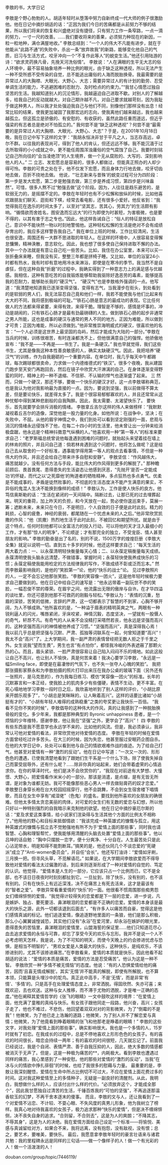 李敖的书，大学日记



李敖是个野心勃勃的人。胡适年轻时从堕落中努力自新终成一代大师的例子很激励他。他在日记中摘抄胡适的话：“正因为我们今日的苦痛都是从前努力不够的结果，所以我们将来的恢复和兴盛绝对没有捷径，只有努力工作一条窄路，一点一滴的努力，一寸一尺的改善。……我们要收将来的善果，必须努力种现在的新因，一粒一粒地种，满仓满屋地收。” 李敖总结到：“一个人的伟大不凡能有进步，就在于他能从“此路不通”的失败中，杀出一条“放弃故我”的新路，能够变化他自己的气质，旧习与生活方式，咬牙冲向一个“不复作此等人”的蜕变生活。”他还引用陆游的诗：“欲求灵药换凡骨，先挽天河洗俗情”。 李敖说：“人在满眼的生平无大志的俗人环境中，最不容易抽象培养一种比例的眼光，由于缺乏这种透视，所以无法产生一种不受所惑不受传染的自觉，总不能逃出庸俗的人海而脱胎换骨。我最需要的是异常过人的大胸襟、大眼光、大野心、大志；需要异常过人的有计划的勤劳、忍受单调生活的能力，不逃避困难的忍耐力、及时检点的约束力。”“我甘心情愿过独自坚苦的生活。我越知道别人的沉沦情形，我越逼迫自己进取不歇。对别人的了解越多，给我自己的反动就越大。对自己期许越不凡，对自己要求就越苛刻，因为我耻于做这种男人，所以我才处处强迫我自己与他们不同，别像他们那样没有出息！经常比较的结果，使我更加凝固了我那宏远的志向，使我离他们越来越远，我也越来越孤立。但这孤立是骄傲的、有安慰的、有收获的，虽然此路任重而道远，但近乎强梁的有志者总是绝对不怕孤立的。” 我何尝不是“缺乏这种透视”？何尝不是“最需要的是异常过人的大胸襟、大眼光、大野心、大志”？于是，在2001年10月18日晚，我在日记中写下这样的文字：“我胡永恒决非甘于平凡之人，当志存高远，卓尔不群。以往我的表现尚可，得到了他人的肯认，但还远远不够。我不能沉湎于过去所取得的小小成就之中，更不能任周围浑浊庸俗的空气腐蚀了自己。我要时刻铭记自己所向往的“会当凌绝顶”的人生境界，做一个无从腐败的、大写的、深刻影响他人的人。” 二 立志、发宏愿总是容易的，很多人都做过，但能真正照办的人却少得可怜。李敖的可贵之处在于，他不仅发下宏愿，而且身体力行地去做，咬牙切齿地去做，百折不挠地去做。 他说，“‘壮志新来与昔殊’的蜕变过程可分为四阶段：第一步是发大宏愿，第二步是勉强去做，第三步是养成习惯，第四步是兴味盎然”。可惜，很多人熬不过“勉强去做”这个阶段。因为，人往往是趋乐避苦的，是软弱无力的，是摇摆不定的。李敖在年轻时也有不少松懈和放纵的时候，比如他喜欢跟朋友们聊天、逛街和下棋，经常去看电影，还有很多小爱好。他反省到：“我觉得我花在逸乐的时间太多了，以至对“坚其志，苦其心，劳其力”的生活颇有影响。“循情欲而舍姓名，图安逸而忘远大”的行为即使为时甚短，为害极微，也是要不得的，以其有害于志之专也。”因此，他这样告诫自己：“俗人的特征是放松自己，意识中不能块然一物以时刻地警惕他。这种轻松松懈的生活是绝对不会有成绩孕育出的，我应多这样警告我自己。” 我在单位上班的时候，工作比较清闲，生活也很安逸，周围还有一大群不思进取的年轻人。在这样的环境中，人很容易变得懈怠慵懒，精神涣散，意志软化。因此，我也想了很多使自己保持进取不懈的办法。其中一个办法就是有意让自己吃一些苦头。比如，我住在办公室里，本来可以买一张折叠床来睡，但我没有买，整整三年都是拼椅子睡。又比如，单位的浴室24小时都有热水，我有时却有意地用冷水来淋浴，即使是在寒冷的季节。我当然不是自虐狂，但在这种自我“折磨”的过程中，我确实得到了一种意志力上的满足感与优越感。我相信，这种有意吃苦的自我锻炼能够帮助我驱除好逸恶劳的毒素，能够提高我的忍耐力，能够助长我的“硬汉气”。 “硬汉气”也是李敖格外强调的一点。他写道：“我清楚地知道我已逐渐变得坚强，变得有志气，当我漫步在街头，到处看到的是软弱的男人们，我无法容忍自己竟和他们一样，我若不能使我与他们比起来有大大的不同，我将感到极端的可耻。”“铁石心肠是意志的最成功的表现。它比任何做人的方法都来得紧要，来得有效，来得干脆。理智是不够的，感情是坏事的，冲动是胡闹的，只有铁石心肠才是最有劲最磅礴的人生。做到铁石心肠的起步非通常之男人所能，这也是成事的硬汉与通常的男人不同的地方。正因为难能，所以做到才可贵；正因为难能，所以必须做到。”他非常推崇海明威式的硬汉，很喜欢他的名言：“一个人必须是这世界上最坚固的岛屿，然后才能成为大陆的一部分。”李敖在当兵的时候，训练很艰苦，有时连澡都洗不上，但他很满意自己的强悍。他骄傲地宣布：“我不是——不再是——书生了。我是一条硬汉。” 我也早就觉得，我们这些书生，尤其是像我这种本性善良敏感的人，确实太缺硬汉气。因此，我把培养“硬汉气”的训练，作为自我磨砺的一个重要内容。在单位时，我几乎每天中午都踢球，每次踢球都很卖命，力求做一个内德维德式的“铁汉”。很多个夜晚，我从建国门跑步至天安门再跑回去，然后在镜子中欣赏大汗淋漓的自己。在身体逐渐变得野蛮的同时，精神上的一种不退缩、不信邪、不认输的悍气也逐渐盛了起来。 三 然而，只做一个硬汉，那还不够，要做一个快乐的硬汉才好。这一点李敖堪称典范，也是我认为他对我影响最为直接的一点。因为，要说到坚强，我以前做得不算太差，但是要论快乐，就差得太多了。我是个很容易郁郁寡欢的人，并且还常常从这种忧郁中得到某种悲剧般的自我陶醉。因此，我太需要、太渴望快乐了。 要快乐，首先就要学会排斥消极的情绪。 李敖拿丘吉尔这样的伟人来做榜样：“我默默凝视着丘吉尔的造像，深觉他是一股力量的化身。如他所说：在战争中，坚决；在失败中，不屈。从他的眉宇神情之中，我们到处可以看到坚定刚强的一面，悲观与消沉的情绪永远侵蚀不了他，在每二十四小时的生活里，他未曾让出一分钟来给消极盘踞，他永远是个精神抖擞意气纵横的人。”他喜欢用一种“第一等人”的标准来要求自己：“老罗斯福总统曾说他每逢遇到困难的问题时，就抬起头来望着挂在墙上的林肯的照片，并且问自己道：倘若林肯遇到这个问题时，他将怎么做呢？这是给自己去从取舍的一个好标准，遇事能学得用第一等人的观点去看事情，不但是一种伟大的作风，并且还会给自己带来许多自慰和安静”。 李敖坚信：“作风越伟大，痛苦就越少。没有任何方法与手段，能比伟大的作风得到更多的解脱了。” 那种瞻前顾后、畏首畏尾、患得患失的生活姿态让他感到厌恶，“先抛开‘是否一定能成功’的怀疑，而代之以‘之死靡他’的殉道者的牺牲精神，多点狂热也多点勇气。优柔是不能成事的，矛盾是徒然败事的，不彻底的生活态度决不能产生满意的果实，不异俗的鬼混人生决不能换到像样的成绩！” 李敖认为，工作是使人快乐的良方。他笃信奥斯勒的话：“生活在紧闭的一天间隔中。隔断过去，让那已死的过去埋葬起来。明天的重荷，加上昨天的负担，和今天放在一起，势必使你逡巡束手，莫展一筹；遮断未来，未来只在今日，不是明日，个人自效的日子便是此时此刻。精力的耗损，心智的疲惫，神经的衰弱，都尾随在一个忧虑未来的人之后。”他非常欣赏凯撒的作风：“他（凯撒）热烈地生活于此时此刻，不被回忆和期望所扰。就是由于这个特点，任何时刻他都可以全富活力的投入行动，可以将他的天才注入最细小的工作，才有那“惊人的明净”，不论顺逆；才有那完全的独立，不受宠臣、情人甚至朋友的影响。” 李敖的勤奋是出了名的，别的不说，1500万字的煌煌巨册《李敖大全集》就足以说明一切。直到五十多岁的时候，他还这样要求自己：“每天生活的两大着力点：一、以永葆清明轻快衡量每天心情；二、以永葆定稿衡量每天成绩。永葆清明使我头脑永远清楚，不做错事，掌握时间；永葆轻快使我养成快乐的习惯；永葆定稿使我能用检定的方法规律我的写作，不致成绩不彰或泛而忘本。” 然而李敖最影响我的，是他的“笑脸第一”论，他的“快乐的战士”论。 见过李敖照片的人，一定不会忘记他那张笑脸。“李敖的笑容像一团火”，这是他年轻时候极力要求自己要做到的。他在日记中给自己的速写是：“他永远带着一副玩世不恭的笑脸，一幅忍俊不禁的尊荣。在眉宇之间，他流露出无限的傲岸与自许。在才华四溢的谈吐里，你还可感到他那不可救药的刚毅与轻松。”李敖认为：“表情的沉重，愁眉的深锁，苦笑的低微，言辞的严肃，这一切都表示了智慧的不到家，心胸不够开阔，为人不够成熟。”他所喜欢的是，“一种溢于眉表的精明英爽之气，两眼有一种锐利逼人的闪光，嘴唇紧闭，牙床咬紧，神情沉毅，态度坚决，一望就有一股慑人的奇气，轩昂不凡。有奇气的人从来不会没精打采嗒然若丧，他永远是坚强而高兴的。这种坚强而高兴的神情被他养成了习惯。” “坚强而高兴”，真是深得我心焉！我以前几乎总是把坚强与沉默、严肃、孤独等词联系在一起，何曾知道要“高兴”！我太不会“高兴”了。上大学期间，我一副严肃的表情曾经把无数人拒之于千里之外。女生说我“望而生畏”，男生也言“有点怕你”，都怪我冷峻的外表遮蔽了那颗火热的心。而且，眉头紧锁、一脸严肃很容易让自己陷入闷闷不乐的境地。如此这般让自己不高兴，也让别人不愉快，真是何苦来着！我决心要学习李敖，“永远是一幅Smiling face，即使是在最凄惨的气氛下，也不失一张夺人心魄的笑脸”。 我把那张摄影家蔡永和为李敖拍摄的照片打印出来压在我办公桌的玻璃下面（另外还有一张照片，是马克思的），作为我每日练习、模仿“笑容像一团火”的标准。长年的沉默寡言和一本正经，使我脸上的肌肉多少有些僵硬，表情不生动，更不丰富。在死心塌地地学习李敖一段时日之后，我欣喜地听到了别人这样的评价，“小胡比原来开朗乐观多了”，“小胡总是笑眯眯的，让人瞅着高兴”。这样的话要比诸如“小胡挺有才的”、“小胡有年轻人难得的成熟稳重”之类的夸奖更让我快乐一百倍。 “我看不见你不笑的时候”，李敖倡导的这种伟大的作风，真的让我感到了一种脱胎换骨般的变化。多少年来，我都是那种典型的 Byronic unhappiness 患者，是一个烦恼的少年维特，感谢李敖，他让我在“坚强”之外，更学会了“高兴”！ 四 李敖的有些东西是我不愿意学也永远学不来的，比如他的风流。但是，我必须承认，我非常认可他对爱情的看法，非常欣赏他对待爱情的态度。 李敖在年轻的时候在爱情方面曾经吃过许多苦头。在大三的时候，因为失恋，他甚至服过安眠药企图自杀。在他的大学日记中，处处可以看到他与自己的情欲艰难作战的痕迹。为了给自己打气，他甚至对爱情有一种“激烈的反动”。他在日记中写道：“一次又一次的、形形色色的遭遇，已使我清楚地看到了跟她们生干系是一个什么下场，除了使我失掉自己而蒙受屈辱外，还有什么呢？……除非你真的站起来，她们会带着虚荣的心情追求你。在你的草泽时代，他们是决不会欣赏你的”，“我现在对前途有大梦想、大憧憬、大野心，把爱情看作米米小的一部分。那该是消遣，是点缀，是有无皆无所谓，是对象为谁都无妨。我可不能像那些恶心男人一样去做贴膏药的奴才恋爱。” 李敖整日身穿长袍在台大校园招摇穿行，他不会跳舞，不会到女生宿舍楼下唱情歌，而且在女生中享有“咸湿佬”（色鬼）的盛名，要找到他所喜欢的女朋友的确很难。但他太多情太贪恋美丽的肉体，对可爱的女生们有无数的爱恋与幻想，所以他只好以一种特别强烈的自我暗示来克制他的欲望。他在日记中摘抄豪厄尔斯的话：“爱及求爱这类事情，给小说家们渲染得与生活其他个方面的比例太不相称了。”他用他的野心和目标来抵御情欲：“我该完成一种英雄式的慷慨与孤立，用这种英雄式的慷慨与孤立去不觉勉强地有所不为于‘爱情上面的那些事’，同时我也请智慧、心胸和理智帮忙，使我能够用清醒的头脑去处置“爱情上面的那些事”。他以吕坤的话自勉：“胸中只摆脱一恋字，便十分爽净、十分自在。人生最苦处只是此心沾泥带水，明是知得不能割断耳。”搞笑的是，他还伙同几个不谈恋爱的“死硬派”成立了“Anti-women委员会”，并自任“会长”。他还写打油诗：“爱情如牙刷，三月换一把。但寻风头草，不觅解语花。” 如果说，在大学期间李敖欲爱而不得导致他对爱情的看法太过偏激的话，到后来则逐渐形成了一种对爱情的自觉的、笃定的认识。他觉得，“爱情本是人生的一部分，它应该只占一个比例而已，它不是全部，也不该日日夜夜时时刻刻都扯到它。一旦扯到，除了快乐，没有别的，也不该有别的。只有在快乐上有远近深浅，决不在痛苦上有死去活来，这才是最该有的“智者之爱”。 李敖异常看重爱情的“快乐”的一面。他很看不惯周围那些痴男怨女们缠绵悱恻的爱情，“我觉得计较得失的恋爱都是下一层的恋爱，进一步说，凡是嫉妒、独占、要死要活、鼻涕眼泪的恋爱都是不正确的恋爱。爱情的本身该是最大的快乐之源，此外一切都该退到后面去”，“有许多人以痛苦而自豪，觉得这是他们感情真诚的标记。他们追逐爱情，像追逐野地里面的一条狼，他们是那么积极，那么小心翼翼诚惶诚恐，其实他们没有“永浴”在爱河里，却永浴在嫉妒的眼光里，患得患失的苦恼里，鼻涕眼泪的爱情里，山盟海誓的保证里……他们只知道花尽心血去追求爱情的永恒与可靠，却忘了享受今天的欢乐与忘形。我并不是说一个人不必考虑明天怎样，我是说，为了不可知的明天，而使今天晚上的约会掺进忧虑与恐惧，是相当不明智的”，“男欢女爱是人类最大的快乐，这种快乐，是纯欢乐，不该掺进别的，尤其不该掺进痛苦。”在李敖看来，爱情的本质就是快乐，因此他看不起胡适的说法：“爱情的本质是痛苦，爱情的方法是忍受痛苦”。他认为这是一种不智。 李敖欣赏一种“多情不被无情恼”的态度。他说：“有的人恐惧爱情给他的痛苦，因而‘且喜无情成解脱’。其实‘无情’并不能真的解脱，即使有所解脱，也不算本领，只能算是头埋沙中的鸵鸟。真正此中高手，不是‘无情’，而是非常‘有情’、‘多情’的。只是高手在处理爱情态度上，非常洒脱。得固欣然、失亦可喜；来既欢迎，去也欢送。这种与女人推移，而不滞于尤物的洒脱，才是唯一正确的态度。”他在阐释其爱情哲学的《张飞的眼睛》一文中鼓吹这样的境界：“在爱情上面，他充满了童稚的真纯与快乐。有女孩子跟他同走一段路，他兴奋，高兴；女孩子走了，他也不难过，不悲伤，他回望着双双对对的背影微笑，为了“倒霉的不是我”！他微笑，为了他已走上浩瀚的道路；他微笑，为了别人并不了解恋爱与真情；他微笑，为了他竟看到睁着眼睛的张飞和他那老是睁着的眼睛！” 李敖的这些文字，对我处理“爱情上面的那些事”，确实影响很大。我也是一个多情的人，15岁时就有了初恋。在我成长的过程中，总是不停地喜欢上形形色色的女孩子。有的喜欢的时间很长，暗恋会持续一两年；有的喜欢的时间很短，几天就忘记了。前面我已经说过，我是个自闭、表情严肃、善于自我压抑的人，因此，绝大多数的情感都被消灭于无声了。但是，这是一种极为痛苦的**，内耗极大。看到李敖也遭遇过同样的痛苦，我心里感到了一种安慰。他的那些对爱情的“激烈的反动”，当我“在冰与火的情欲中挣扎徘徊”的时候，也给了我很多的慰藉与力量。 最重要的是，李敖让我深刻醒悟，爱情在生命中所占比例切不可过大，不应在爱情上面花费过多的时间。这对我这种爱情至上的多情种子，无疑是一副良好的清醒剂。从此，我明白，我想做什么样的人，应该付出什么样的代价。“必须放弃这个，才能成全那个”，因此我甘愿独自过清苦的生活，千锤百炼我的“可怕的坚强”，不再追逐那温香软玉的幻梦，不再干舍本逐末的傻事。 而且，李敖的文与人，还让我看到了一个对爱情不沾恋、不计较、不耍心眼、不失风度的真男儿形象，他为我树立了榜样。我真心地对待我喜欢的女孩子，极力追求那种“快乐的爱情”，但是决不缠绵悱侧，决不丧失自身的追求。“合则留，不合则去”，这是为人的爽朗；“不降其志，不辱其身”，这是为人的决绝。我在爱情方面给自己设定一个标准——将愉悦、美感与真诚留给对方，如果合不来，我将远离，没有抱怨，没有敌视，没有恨；总之，要艺术，要唯美，要快乐。 最后，我愿意拿李敖年轻时的豪言壮语来与诸君共勉：我的里程碑永远是同样的三句话——做一个像样子的人！做一个有光彩的人！做一个活泼泼的人！

douban.com/group/topic/7446119/
